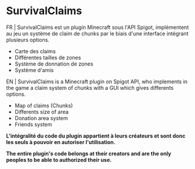 # SurvivalClaims
FR | SurvivalClaims est un plugin Minecraft sous l'API Spigot, implémentent au jeu un 
système de claim de chunks par le biais d'une interface intégrant plusieurs options.
 - Carte des claims 
 - Différentes tailles de zones
 - Système de donnation de zones
 - Système d'amis



EN | SurvivalClaims is a Minecraft plugin on Spigot API, who implements in the game a 
claim system of chunks with a GUI which gives differents options.
 - Map of claims (Chunks)
 - Differents size of area
 - Donation area system
 - Friends system

**L'intégralité du code du plugin appartient à leurs créateurs et sont donc les seuls à pouvoir en autoriser l'utilisation.**

**The entire plugin's code belongs at their creators and are the only peoples to be able to authorized their use.**
